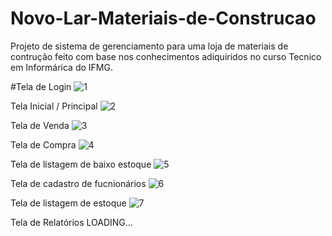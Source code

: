 # Novo-Lar-Materiais-de-Construcao
 Projeto de sistema de gerenciamento para uma loja de materiais de contrução feito com base nos conhecimentos adiquiridos no curso Tecnico em Informárica do IFMG.

#Tela de Login 
![1](https://github.com/KaioT2/Novo-Lar-Materiais-de-Construcao/assets/98715856/0ed5d6ee-364e-4efa-ad54-86d1cbe1fac2)

Tela Inicial / Principal 
![2](https://github.com/KaioT2/Novo-Lar-Materiais-de-Construcao/assets/98715856/49488de8-ac9e-4bb8-94fc-9848741b8cd0)

Tela de Venda 
![3](https://github.com/KaioT2/Novo-Lar-Materiais-de-Construcao/assets/98715856/29c42a7b-0673-4719-83bb-4570782b5da4)

Tela de Compra
![4](https://github.com/KaioT2/Novo-Lar-Materiais-de-Construcao/assets/98715856/4b5fb3d7-11de-438d-b536-c416564a3a99)

Tela de listagem de baixo estoque
![5](https://github.com/KaioT2/Novo-Lar-Materiais-de-Construcao/assets/98715856/f2537c68-0f47-4a6e-a2ad-17aa56d0a65b)

Tela de cadastro de fucnionários
![6](https://github.com/KaioT2/Novo-Lar-Materiais-de-Construcao/assets/98715856/aaaed3d6-a764-4b41-9318-5db3bbabf553)

Tela de listagem de estoque
![7](https://github.com/KaioT2/Novo-Lar-Materiais-de-Construcao/assets/98715856/7803fd46-5eb0-49f8-9fb7-74fdac9132a4)

Tela de Relatórios 
LOADING...
